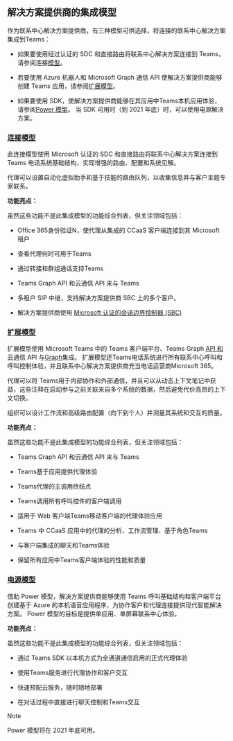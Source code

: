 ## <a name="integration-models-for-solution-providers"></a>解决方案提供商的集成模型

<a name="steps"></a>

作为联系中心解决方案提供商，有三种模型可供选择，将连接的联系中心解决方案集成到Teams：

- 如果要使用经过认证的 SDC 和直接路由将联系中心解决方案连接到 Teams，请参阅连接[模型](?tabs=connect#steps)。

- 若要使用 Azure 机器人和 Microsoft Graph 通信 API 使解决方案提供商能够创建 Teams 应用，请参阅[扩展模型](?tabs=extend#steps)。

- 如果要使用 SDK，使解决方案提供商能够在其应用中Teams本机应用体验，请参阅[Power 模型](?tabs=power#steps)。 当 SDK 可用时（到 2021 年底）时，可以使用电源解决方案。

### <a name="the-connect-model"></a>[**连接模型**](#tab/connect)

此连接模型使用 Microsoft 认证的 SDC 和直接路由将联系中心解决方案连接到 Teams 电话系统基础结构，实现增强的路由、配置和系统见解。

代理可以设置自动化虚拟助手和基于技能的路由队列，以收集信息并与客户主题专家联系。

**功能亮点：**

虽然这些功能不是此集成模型的功能综合列表，但关注领域包括：

  - Office 365身份验证N，使代理从集成的 CCaaS 客户端连接到其 Microsoft 租户 

  - 查看代理何时可用于Teams

  - 通过转接和群组通话支持Teams 

  - Teams Graph API 和云通信 API 来与 Teams 

  - 多租户 SIP 中继，支持解决方案提供商 SBC 上的多个客户。  

  - 解决方案提供商使用 [<span class="underline">Microsoft 认证的会话边界控制器 (SBC) </span>](../direct-routing-border-controllers.md)


### <a name="the-extend-model"></a>[**扩展模型**](#tab/extend)

扩展模型使用 Microsoft Teams 中的 Teams 客户端[](/microsoftteams/platform/overview)平台、Teams Graph [API 和](/graph/api/resources/teams-api-overview?view=graph-rest-1.0)云通信 API 与[Graph](/graph/api/resources/communications-api-overview?view=graph-rest-1.0)集成。 扩展模型还Teams电话系统进行所有联系中心呼叫和呼叫控制体验，并且联系中心解决方案提供商充当电话运营商Microsoft 365。

代理可以将 Teams用于内部协作和外部通信，并且可以从动态上下文笔记中获益，这些注释在启动参与之前关联来自多个系统的数据，然后避免代价高昂的上下文切换。

组织可以设计工作流和高级路由配置（向下到个人）并测量其系统和交互的质量。

**功能亮点：**

虽然这些功能不是此集成模型的功能综合列表，但关注领域包括：

  - Teams Graph API 和云通信 API 来与 Teams 

  - Teams基于应用提供代理体验 

  - Teams代理的主调用终结点 

  - Teams调用所有呼叫控件的客户端调用

  - 适用于 Web 客户端Teams移动客户端的代理体验应用

  - Teams 中 CCaaS 应用中的代理的分析、工作流管理、基于角色Teams

  - 与客户端集成的聊天和Teams体验 

  - 保留所有应用中Teams客户端体验的性能和质量  

### <a name="the-power-model"></a>[**电源模型**](#tab/power)

借助 Power 模型，解决方案提供商能够使用 Teams 呼叫基础结构和客户端平台创建基于 Azure 的本机语音应用程序，为协作客户和代理连接提供现代智能解决方案。 Power 模型的目标是提供单应用、单屏幕联系中心体验。

**功能亮点：**

虽然这些功能不是此集成模型的功能综合列表，但关注领域包括：

  - 通过 Teams SDK 以本机方式为全通道通信启用的正式代理体验 

  - 使用Teams服务进行代理协作和客户交互  

  - 快速预配云服务，随时随地部署 

  - 在对话过程中直接进行聊天控制和Teams交互 

>[!NOTE]
> Power 模型将在 2021 年底可用。

